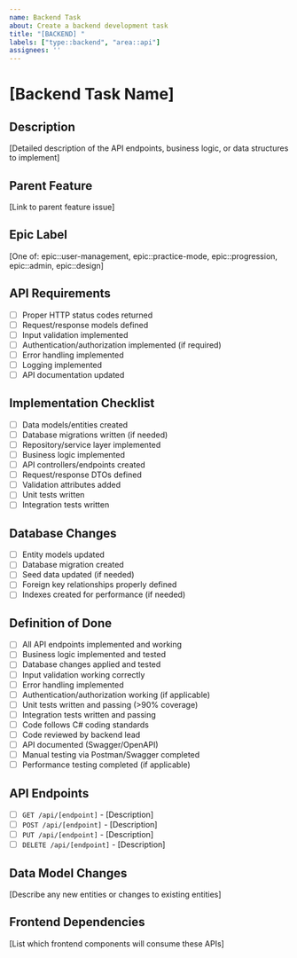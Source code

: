 ```yaml
---
name: Backend Task
about: Create a backend development task
title: "[BACKEND] "
labels: ["type::backend", "area::api"]
assignees: ''
---
```


# [Backend Task Name]

## Description
[Detailed description of the API endpoints, business logic, or data structures to implement]

## Parent Feature
[Link to parent feature issue]

## Epic Label
[One of: epic::user-management, epic::practice-mode, epic::progression, epic::admin, epic::design]

## API Requirements
- [ ] Proper HTTP status codes returned
- [ ] Request/response models defined
- [ ] Input validation implemented
- [ ] Authentication/authorization implemented (if required)
- [ ] Error handling implemented
- [ ] Logging implemented
- [ ] API documentation updated

## Implementation Checklist
- [ ] Data models/entities created
- [ ] Database migrations written (if needed)
- [ ] Repository/service layer implemented
- [ ] Business logic implemented
- [ ] API controllers/endpoints created
- [ ] Request/response DTOs defined
- [ ] Validation attributes added
- [ ] Unit tests written
- [ ] Integration tests written

## Database Changes
- [ ] Entity models updated
- [ ] Database migration created
- [ ] Seed data updated (if needed)
- [ ] Foreign key relationships properly defined
- [ ] Indexes created for performance (if needed)

## Definition of Done
- [ ] All API endpoints implemented and working
- [ ] Business logic implemented and tested
- [ ] Database changes applied and tested
- [ ] Input validation working correctly
- [ ] Error handling implemented
- [ ] Authentication/authorization working (if applicable)
- [ ] Unit tests written and passing (>90% coverage)
- [ ] Integration tests written and passing
- [ ] Code follows C# coding standards
- [ ] Code reviewed by backend lead
- [ ] API documented (Swagger/OpenAPI)
- [ ] Manual testing via Postman/Swagger completed
- [ ] Performance testing completed (if applicable)

## API Endpoints
- [ ] `GET /api/[endpoint]` - [Description]
- [ ] `POST /api/[endpoint]` - [Description]
- [ ] `PUT /api/[endpoint]` - [Description]
- [ ] `DELETE /api/[endpoint]` - [Description]

## Data Model Changes
[Describe any new entities or changes to existing entities]

## Frontend Dependencies
[List which frontend components will consume these APIs]
